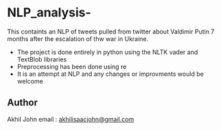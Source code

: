 # NLP_analysis-
This containts an NLP of tweets pulled from twitter about Valdimir Putin 7 months after the escalation of thw war in Ukraine.


- The project is done entirely in python using the NLTK vader and TextBlob libraries
- Preprocessing has been done using re
- It is an attempt at NLP and any changes or improvments would be welcome

## Author
Akhil John
email : akhilisaacjohn@gmail.com


